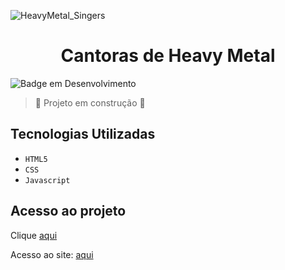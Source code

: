 
![HeavyMetal_Singers](https://github.com/SimonePenido/metal_singers/assets/112627846/a71576e7-ce37-42fd-82ee-cf757b0ecc9b)

<h1 align="center">Cantoras de Heavy Metal</h1>

![Badge em Desenvolvimento](http://img.shields.io/static/v1?label=STATUS&message=EM%20DESENVOLVIMENTO&color=GREEN&style=for-the-badge)

> :construction: Projeto em construção :construction:

## Tecnologias Utilizadas
- ``HTML5``
-  ``CSS``
-  ``Javascript``

## Acesso ao projeto

Clique [aqui](https://github.com/SimonePenido/metal_singers)

Acesso ao site: [aqui](https://simonepenido.github.io/metal_singers/)
